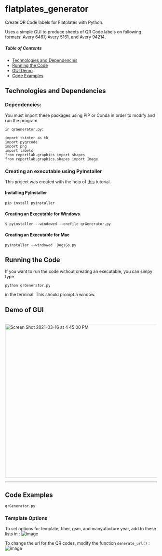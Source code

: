 # flatplates_generator

Create QR Code labels for Flatplates with Python.

Uses a simple GUI to produce sheets of QR Code labels on following formats: Avery 6467, Avery 5161, and Avery 94214.<br>

##### Table of Contents
* [Technologies and Dependencies](#technologies-and-dependencies)
* [Running the Code](#running-the-code)
* [GUI Demo](#demo-of-gui)
* [Code Examples](#code-examples)

## Technologies and Dependencies
### Dependencies:<br>
You must import these packages using PIP or Conda in order to modify and run the program.
```
in qrGenerator.py:
```
```
import tkinter as tk
import pyqrcode
import png
import labels
from reportlab.graphics import shapes
from reportlab.graphics.shapes import Image
```
### Creating an executable using PyInstaller
This project was created with the help of [this](https://jacob-brown.github.io/2019-09-10-pyinstaller/) tutorial.
#### Installing PyInstaller
```
pip install pyinstaller
```
#### Creating an Executable for Windows
```
$ pyinstaller --windowed --onefile qrGenerator.py
```
#### Creating an Executable for Mac
```
pyinstaller --windowed  DogsGo.py
```

## Running the Code
If you want to run the code without creating an executable, you can simpy type
```
python qrGenerator.py
```
in the terminal. This should prompt a window.

## Demo of GUI
<br>
<img width="507" alt="Screen Shot 2021-03-16 at 4 45 00 PM" src="https://user-images.githubusercontent.com/31088155/111377377-f3d4bb00-8676-11eb-91f1-1e3439fe6cef.png">

---
## Code Examples
```qrGenerator.py```
### Template Options
To set options for template, fiber, gsm, and manyufacture year, add to these lists in :
![image](https://user-images.githubusercontent.com/31088155/112562359-76632600-8dad-11eb-80d5-202f7f430cca.png)

To change the url for the QR codes, modify the function ```denerate_url()``` :
![image](https://user-images.githubusercontent.com/31088155/112562556-e4a7e880-8dad-11eb-9647-048178bebf1e.png)
